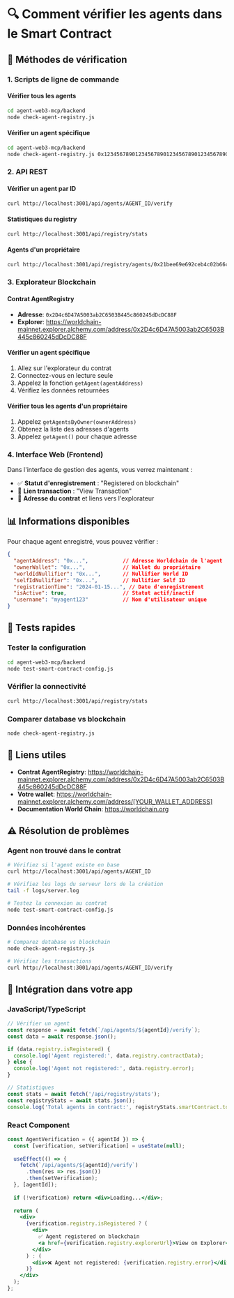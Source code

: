 # 🔍 Comment vérifier les agents dans le Smart Contract

## 🚀 **Méthodes de vérification**

### **1. Scripts de ligne de commande**

#### Vérifier tous les agents
```bash
cd agent-web3-mcp/backend
node check-agent-registry.js
```

#### Vérifier un agent spécifique
```bash
cd agent-web3-mcp/backend
node check-agent-registry.js 0x1234567890123456789012345678901234567890
```

### **2. API REST**

#### Vérifier un agent par ID
```bash
curl http://localhost:3001/api/agents/AGENT_ID/verify
```

#### Statistiques du registry
```bash
curl http://localhost:3001/api/registry/stats
```

#### Agents d'un propriétaire
```bash
curl http://localhost:3001/api/registry/agents/0x21bee69e692ceb4c02b66c7a45620684904ba395
```

### **3. Explorateur Blockchain**

#### Contrat AgentRegistry
- **Adresse**: `0x2D4c6D47A5003ab2C6503B445c860245dDcDC88F`
- **Explorer**: https://worldchain-mainnet.explorer.alchemy.com/address/0x2D4c6D47A5003ab2C6503B445c860245dDcDC88F

#### Vérifier un agent spécifique
1. Allez sur l'explorateur du contrat
2. Connectez-vous en lecture seule
3. Appelez la fonction `getAgent(agentAddress)`
4. Vérifiez les données retournées

#### Vérifier tous les agents d'un propriétaire
1. Appelez `getAgentsByOwner(ownerAddress)`
2. Obtenez la liste des adresses d'agents
3. Appelez `getAgent()` pour chaque adresse

### **4. Interface Web (Frontend)**

Dans l'interface de gestion des agents, vous verrez maintenant :
- ✅ **Statut d'enregistrement** : "Registered on blockchain"
- 🔗 **Lien transaction** : "View Transaction" 
- 📍 **Adresse du contrat** et liens vers l'explorateur

## 📊 **Informations disponibles**

Pour chaque agent enregistré, vous pouvez vérifier :

```json
{
  "agentAddress": "0x...",           // Adresse Worldchain de l'agent
  "ownerWallet": "0x...",            // Wallet du propriétaire  
  "worldIdNullifier": "0x...",       // Nullifier World ID
  "selfIdNullifier": "0x...",        // Nullifier Self ID
  "registrationTime": "2024-01-15...", // Date d'enregistrement
  "isActive": true,                  // Statut actif/inactif
  "username": "myagent123"           // Nom d'utilisateur unique
}
```

## 🧪 **Tests rapides**

### Tester la configuration
```bash
cd agent-web3-mcp/backend
node test-smart-contract-config.js
```

### Vérifier la connectivité
```bash
curl http://localhost:3001/api/registry/stats
```

### Comparer database vs blockchain
```bash
node check-agent-registry.js
```

## 🔗 **Liens utiles**

- **Contrat AgentRegistry**: https://worldchain-mainnet.explorer.alchemy.com/address/0x2D4c6D47A5003ab2C6503B445c860245dDcDC88F
- **Votre wallet**: https://worldchain-mainnet.explorer.alchemy.com/address/[YOUR_WALLET_ADDRESS]
- **Documentation World Chain**: https://worldchain.org

## ⚠️ **Résolution de problèmes**

### Agent non trouvé dans le contrat
```bash
# Vérifiez si l'agent existe en base
curl http://localhost:3001/api/agents/AGENT_ID

# Vérifiez les logs du serveur lors de la création
tail -f logs/server.log

# Testez la connexion au contrat
node test-smart-contract-config.js
```

### Données incohérentes
```bash
# Comparez database vs blockchain
node check-agent-registry.js

# Vérifiez les transactions
curl http://localhost:3001/api/agents/AGENT_ID/verify
```

## 📱 **Intégration dans votre app**

### JavaScript/TypeScript
```typescript
// Vérifier un agent
const response = await fetch(`/api/agents/${agentId}/verify`);
const data = await response.json();

if (data.registry.isRegistered) {
  console.log('Agent registered:', data.registry.contractData);
} else {
  console.log('Agent not registered:', data.registry.error);
}

// Statistiques
const stats = await fetch('/api/registry/stats');
const registryStats = await stats.json();
console.log('Total agents in contract:', registryStats.smartContract.totalAgents);
```

### React Component
```jsx
const AgentVerification = ({ agentId }) => {
  const [verification, setVerification] = useState(null);
  
  useEffect(() => {
    fetch(`/api/agents/${agentId}/verify`)
      .then(res => res.json())
      .then(setVerification);
  }, [agentId]);
  
  if (!verification) return <div>Loading...</div>;
  
  return (
    <div>
      {verification.registry.isRegistered ? (
        <div>
          ✅ Agent registered on blockchain
          <a href={verification.registry.explorerUrl}>View on Explorer</a>
        </div>
      ) : (
        <div>❌ Agent not registered: {verification.registry.error}</div>
      )}
    </div>
  );
};
``` 